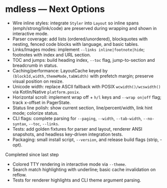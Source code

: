 # mdless — Next Options

- Wire inline styles: integrate `Styler` into `Layout` so inline spans (emph/strong/link/code) are preserved during wrapping and shown in interactive mode.
- Parser coverage: add lists (ordered/unordered), blockquotes with nesting, fenced code blocks with language, and basic tables.
- Links/Images modes: implement `--links inline|footnote|hide`; footnotes with index and URL section.
- TOC and jumps: build heading index, `--toc` flag, jump-to-section and breadcrumb in status.
- Caching/performance: LayoutCache keyed by `(blockId,width,themeMode,tabWidth)` with prefetch margin; preserve visual position on resize.
- Unicode width: replace ASCII fallback with POSIX `wcwidth()/wcswidth()` via Kotlin/Native `platform.posix`.
- Horizontal scroll: implement wrap off + `h/l` keys and `--wrap on|off` flag; track x-offset in PagerState.
- Status line polish: show current section, line/percent/width, link hint mode; colorize status.
- CLI flags: complete parsing for `--paging`, `--width`, `--tab-width`, `--no-syntax`, `--toc`, `--links`.
- Tests: add golden fixtures for parser and layout, renderer ANSI snapshots, and headless key-driven integration tests.
- Packaging: small install script, `--version`, and release build flags (strip, -opt).

Completed since last step
- Colored TTY rendering in interactive mode via `--theme`.
- Search match highlighting with underline; basic cache invalidation on reflow.
- Tests for renderer highlights and CLI theme argument parsing.

